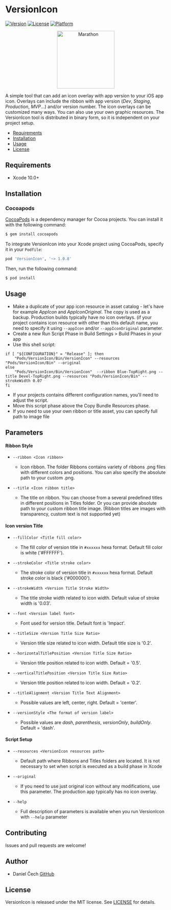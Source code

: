 # VersionIcon

[![Version](https://img.shields.io/cocoapods/v/VersionIcon.svg?style=flat)](https://cocoapods.org/pods/VersionIcon)
[![License](https://img.shields.io/cocoapods/l/VersionIcon.svg?style=flat)](https://cocoapods.org/pods/VersionIcon)
[![Platform](https://img.shields.io/cocoapods/p/VersionIcon.svg?style=flat)](https://cocoapods.org/pods/VersionIcon)

<p align="center">
    <img src="https://i.ibb.co/4Zgprnc/AppIcon.png" width="180" max-width="180" alt="Marathon" />
</p>

A simple tool that can add an icon overlay with app version to your iOS app icon. Overlays can include the ribbon with app version (_Dev_, _Staging_, _Production_, _MVP_...) and/or version number. The icon overlays can be customized many ways. You can also use your own graphic resources. The VersionIcon tool is distributed in binary form, so it is independent on your project setup.

- [Requirements](#requirements)
- [Installation](#installation)
- [Usage](#usage)
- [License](#license)

## Requirements

- Xcode 10.0+

## Installation

### Cocoapods

[CocoaPods](http://cocoapods.org) is a dependency manager for Cocoa projects. You can install it with the following command:

```bash
$ gem install cocoapods
```

To integrate VersionIcon into your Xcode project using CocoaPods, specify it in your `Podfile`:

```ruby
pod 'VersionIcon', '~> 1.0.8'
```

Then, run the following command:

```bash
$ pod install
```

## Usage

* Make a duplicate of your app icon resource in asset catalog - let's have for example _AppIcon_ and _AppIconOriginal_. The copy is used as a backup. Production builds typically have no icon overlays. (if your project contains icon resource with other than this default name, you need to specify it using `--appIcon` and/or `--appIconOriginal` parameter.
* Create a new Run Script Phase in Build Settings > Build Phases in your app
* Use this shell script:
```shell
if [ "${CONFIGURATION}" = "Release" ]; then
    "Pods/VersionIcon/Bin/VersionIcon" --resources "Pods/VersionIcon/Bin" --original
else
    "Pods/VersionIcon/Bin/VersionIcon"  --ribbon Blue-TopRight.png --title Devel-TopRight.png --resources "Pods/VersionIcon/Bin" --strokeWidth 0.07
fi
```
* If your projects contains different configuration names, you'll need to adjust the script.
* Move this script phase above the Copy Bundle Resources phase.
* If you need to use your own ribbon or title asset, you can specify full path to image file

## Parameters
#### Ribbon Style
* `--ribbon <Icon ribbon>`
    * Icon ribbon. The folder Ribbons contains variety of ribbons .png files with different colors and positions. You can also specify the absolute path to your custom .png.
    
* `--title <Icon ribbon title>`
    * The title on ribbon. You can choose from a several predefined titles in different positions in Titles folder. Or you can provide absolute path to your custom ribbon title image. (Ribbon titles are images with transparency, custom text is not supported yet)

#### Icon version Title
* `--fillColor <Title fill color>`
    * The fill color of version title in `#xxxxxx` hexa format. Default fill color is white ('#FFFFFF').
    
* `--strokeColor <Title stroke color>`
    * The stroke color of version title in `#xxxxxx` hexa format. Default stroke color is black ('#000000').
    
* `--strokeWidth <Version Title Stroke Width>`
    * The title stroke width related to icon width. Default value of stroke width is '0.03'.
    
* `--font <Version label font>`
    * Font used for version title. Default font is 'Impact'.
    
* `--titleSize <Version Title Size Ratio>`
    * Version title size related to icon width. Default title size is '0.2'.
    
* `--horizontalTitlePosition <Version Title Size Ratio>`
    * Version title position related to icon width. Default = '0.5'.
    
* `--verticalTitlePosition <Version Title Size Ratio>`
    * Version title position related to icon width. Default = '0.2'.
      
* `--titleAlignment <Version Title Text Alignment>`
    * Possible values are left, center, right. Default = 'center'.
    
* `--versionStyle <The format of version label>`
    * Possible values are _dash_, _parenthesis_, _versionOnly_, _buildOnly_. Default = 'dash'.

#### Script Setup
* `--resources <VersionIcon resources path>`
    * Default path where Ribbons and Titles folders are located. It is not necessary to set when script is executed as a build phase in Xcode
    
* `--original`
    * If you need to use just original icon without any modifications, use this parameter. The production app typically has no icon overlay.
    
* `--help`
    * Full description of parameters is available when you run VersionIcon with `--help` parameter

## Contributing

Issues and pull requests are welcome!

## Author

* Daniel Čech [GitHub](https://github.com/DanielCech) 

## License

VersionIcon is released under the MIT license. See [LICENSE](https://github.com/DanielCech/DeallocTests/blob/master/LICENSE) for details.

